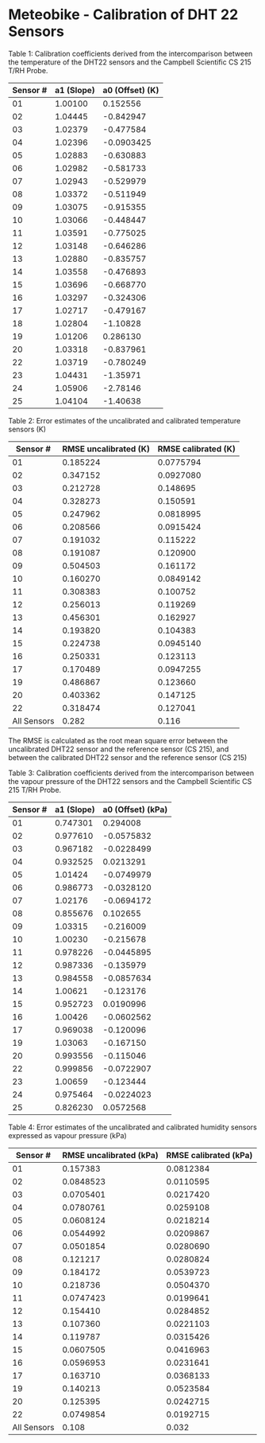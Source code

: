 # Meteobike - Calibration of DHT 22 Sensors

Table 1: Calibration coefficients derived from the intercomparison between the temperature of the DHT22 sensors 
and the Campbell Scientific CS 215 T/RH Probe.

| Sensor # |  a1 (Slope) | a0 (Offset) (K) |
| ------------------ | ----------------- |  ----------------- |
 | 01|      1.00100 |      0.152556
 | 02|      1.04445 |     -0.842947
 | 03|      1.02379 |     -0.477584
 | 04|      1.02396 |    -0.0903425
 | 05|      1.02883 |     -0.630883
 | 06|      1.02982 |     -0.581733
 | 07|      1.02943 |     -0.529979
 | 08|      1.03372 |     -0.511949
 | 09|      1.03075 |     -0.915355
 | 10|      1.03066 |     -0.448447
 | 11|      1.03591 |     -0.775025
 | 12|      1.03148 |     -0.646286
 | 13|      1.02880 |     -0.835757
 | 14|      1.03558 |     -0.476893
 | 15|      1.03696 |     -0.668770
 | 16|      1.03297 |     -0.324306
 | 17|      1.02717 |     -0.479167
 | 18|      1.02804 |      -1.10828
 | 19|      1.01206 |      0.286130
 | 20|      1.03318 |     -0.837961
 | 22|      1.03719 |     -0.780249
 | 23 |       1.04431 |      -1.35971
 | 24 |       1.05906 |      -2.78146
 | 25 |       1.04104 |      -1.40638
 

Table 2: Error estimates of the uncalibrated and calibrated temperature sensors (K)

| Sensor # |  RMSE uncalibrated (K) | RMSE calibrated (K) |
| ------------------ | ----------------- |  ----------------- |
 | 01 |      0.185224 |     0.0775794
 | 02 |      0.347152 |     0.0927080
 | 03 |      0.212728 |      0.148695
 | 04 |      0.328273 |      0.150591
 | 05 |      0.247962 |     0.0818995
 | 06 |      0.208566 |     0.0915424
 | 07 |      0.191032 |      0.115222
 | 08 |      0.191087 |      0.120900
 | 09 |      0.504503 |      0.161172
 | 10 |      0.160270 |     0.0849142
 | 11 |      0.308383 |      0.100752
 | 12 |      0.256013 |      0.119269
 | 13 |      0.456301 |      0.162927
 | 14 |      0.193820 |      0.104383
 | 15 |      0.224738 |     0.0945140
 | 16 |      0.250331 |      0.123113
 | 17 |      0.170489 |     0.0947255
 | 19 |      0.486867 |      0.123660
 | 20 |      0.403362 |      0.147125
 | 22 |      0.318474 |      0.127041
 | All Sensors | 0.282 | 0.116

The RMSE is calculated as the root mean square error between the uncalibrated  DHT22 sensor and the reference sensor (CS 215), and between the calibrated  DHT22 sensor and the reference sensor (CS 215)

Table 3: Calibration coefficients derived from the intercomparison between the vapour pressure of the DHT22 sensors 
and the Campbell Scientific CS 215 T/RH Probe.

 | Sensor # |  a1 (Slope) | a0 (Offset) (kPa) |
 | ------------------ | ----------------- |  ----------------- |
 | 01 |      0.747301 |      0.294008
 | 02 |      0.977610 |    -0.0575832
 | 03 |      0.967182 |    -0.0228499
 | 04 |      0.932525 |     0.0213291
 | 05 |       1.01424 |    -0.0749979
 | 06 |      0.986773 |    -0.0328120
 | 07 |       1.02176 |    -0.0694172
 | 08 |      0.855676 |      0.102655
 | 09 |       1.03315 |     -0.216009
 | 10 |       1.00230 |     -0.215678
 | 11 |      0.978226 |    -0.0445895
 | 12 |      0.987336 |     -0.135979
 | 13 |      0.984558 |    -0.0857634
 | 14 |       1.00621 |     -0.123176
 | 15 |      0.952723 |     0.0190996
 | 16 |       1.00426 |    -0.0602562
 | 17 |      0.969038 |     -0.120096
 | 19 |       1.03063 |     -0.167150
 | 20 |      0.993556 |     -0.115046
 | 22 |      0.999856 |    -0.0722907
 | 23 |       1.00659 |     -0.123444
 | 24 |      0.975464 |    -0.0224023
 | 25 |      0.826230 |     0.0572568
 
Table 4: Error estimates of the uncalibrated and calibrated humidity sensors expressed as vapour pressure (kPa)

| Sensor # |  RMSE uncalibrated (kPa) | RMSE calibrated (kPa) |
| ------------------ | ----------------- |  ----------------- |
 | 01 |      0.157383 |     0.0812384
 | 02 |     0.0848523 |     0.0110595
 | 03 |     0.0705401 |     0.0217420
 | 04 |     0.0780761 |     0.0259108
 | 05 |     0.0608124 |     0.0218214
 | 06 |     0.0544992 |     0.0209867
 | 07 |     0.0501854 |     0.0280690
 | 08 |      0.121217 |     0.0280824
 | 09 |      0.184172 |     0.0539723
 | 10 |      0.218736 |     0.0504370
 | 11 |     0.0747423 |     0.0199641
 | 12 |      0.154410 |     0.0284852
 | 13 |      0.107360 |     0.0221103
 | 14 |      0.119787 |     0.0315426
 | 15 |     0.0607505 |     0.0416963
 | 16 |     0.0596953 |     0.0231641
 | 17 |      0.163710 |     0.0368133
 | 19 |      0.140213 |     0.0523584
 | 20 |      0.125395 |     0.0242715
 | 22 |     0.0749854 |     0.0192715
 | All Sensors | 0.108 | 0.032
